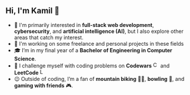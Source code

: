 ## Hi, I'm Kamil 👋
- 🎯 I'm primarily interested in **full-stack web development**, **cybersecurity**, and **artificial intelligence (AI)**, but I also explore other areas that catch my interest.
- 💼 I'm working on some freelance and personal projects in these fields 
- 🎓 I’m in my final year of a **Bachelor of Engineering in Computer Science**.
- 🧩 I challenge myself with coding problems on **Codewars** 
  <img src="https://www.codewars.com/users/Zeree/badges/micro" alt="Codewars Badge" height="16"/> 
  and **LeetCode** 
  <a href="https://leetcode.com/kamildzierzak/">
    <img src="https://img.shields.io/badge/dynamic/json?style=flat-square&labelColor=black&color=%23ffa116&label=Solved&query=solvedOverTotal&url=https%3A%2F%2Fleetcode-badge.vercel.app%2Fapi%2Fusers%2Fkamildzierzak&logo=leetcode&logoColor=yellow" alt="LeetCode Badge" height="16"/>
  </a>
- 😉 Outside of coding, I’m a fan of **mountain biking** 🚵‍♂️, **bowling** 🎳, and **gaming with friends** 🎮.
